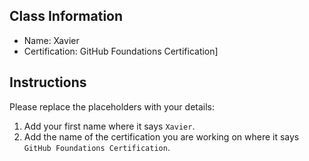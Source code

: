 ## Class Information
- Name: Xavier  
- Certification: GitHub Foundations Certification]  

## Instructions
Please replace the placeholders with your details:
1. Add your first name where it says `Xavier`.  
2. Add the name of the certification you are working on where it says `GitHub Foundations Certification`.  
